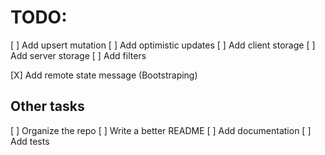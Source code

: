 # TODO:

[ ] Add upsert mutation
[ ] Add optimistic updates
[ ] Add client storage
[ ] Add server storage
[ ] Add filters

[X] Add remote state message (Bootstraping)

## Other tasks

[ ] Organize the repo
[ ] Write a better README
[ ] Add documentation
[ ] Add tests